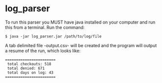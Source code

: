 # log_parser
To run this parser you MUST have java installed on your computer and run this from a terminal.
Run the command:
```
$ java -jar log_parser.jar /path/to/log/file
```
A tab delimited file -output.csv- will be created and the program will output a resume of the run, which looks like:
```
=======================
 total checkouts: 518
 total denied: 671
 total days on log: 43
=======================
```
